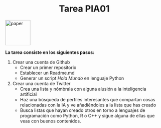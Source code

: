 <div align="center">
  <h1 align="center">Tarea PIA01</h1>
</div>
<img src="images/paper.png" alt="paper" width="80" height="80">
<div>
  <p><b>La tarea consiste en los siguientes pasos:</b></p>
  <ol>
    <li>Crear una cuenta de Github
      <ul>
        <li>Crear un primer repositorio</li>
        <li>Establecer un Readme.md</li>
        <li>Generar un script <i>Hola Mundo</i> en lenguaje Python</li>
      </ul>
    </li>
    <li>Crear una cuenta de Twitter
      <ul>
        <li>Crea una lista y nómbrala con alguna alusión a la inteligencia artificial</li>
        <li>Haz una búsqueda de perfiles interesantes que compartan cosas relacionadas con la IA y ve añadiéndoles a la lista que has creado</li>
        <li>Busca listas que hayan creado otros en torno a lenguajes de programación como Python, R o C++ y sigue alguna de ellas que veas con buenos contenidos.  </li>
      </ul>
    </li>
  </ol>    
</div>
